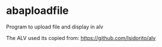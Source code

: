 # abaploadfile
Program to upload file and display in alv

The ALV used its copied from: https://github.com/Isidorito/alv
